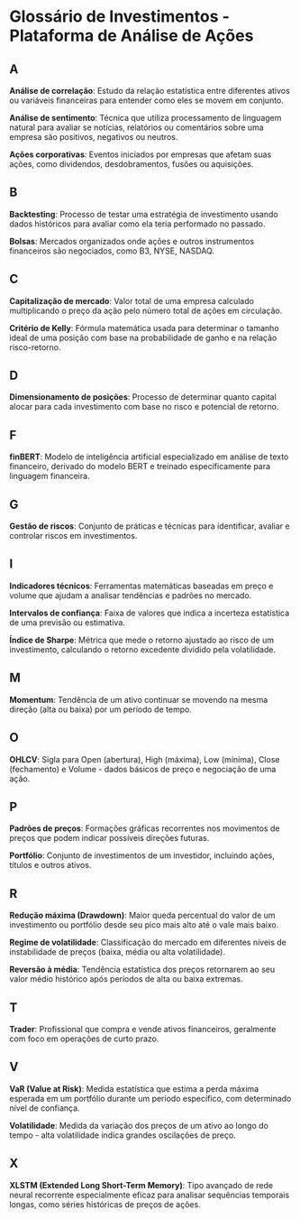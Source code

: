 # Glossário de Investimentos - Plataforma de Análise de Ações

## A

**Análise de correlação**: Estudo da relação estatística entre diferentes ativos ou variáveis financeiras para entender como eles se movem em conjunto.

**Análise de sentimento**: Técnica que utiliza processamento de linguagem natural para avaliar se notícias, relatórios ou comentários sobre uma empresa são positivos, negativos ou neutros.

**Ações corporativas**: Eventos iniciados por empresas que afetam suas ações, como dividendos, desdobramentos, fusões ou aquisições.

## B

**Backtesting**: Processo de testar uma estratégia de investimento usando dados históricos para avaliar como ela teria performado no passado.

**Bolsas**: Mercados organizados onde ações e outros instrumentos financeiros são negociados, como B3, NYSE, NASDAQ.

## C

**Capitalização de mercado**: Valor total de uma empresa calculado multiplicando o preço da ação pelo número total de ações em circulação.

**Critério de Kelly**: Fórmula matemática usada para determinar o tamanho ideal de uma posição com base na probabilidade de ganho e na relação risco-retorno.

## D

**Dimensionamento de posições**: Processo de determinar quanto capital alocar para cada investimento com base no risco e potencial de retorno.

## F

**finBERT**: Modelo de inteligência artificial especializado em análise de texto financeiro, derivado do modelo BERT e treinado especificamente para linguagem financeira.

## G

**Gestão de riscos**: Conjunto de práticas e técnicas para identificar, avaliar e controlar riscos em investimentos.

## I

**Indicadores técnicos**: Ferramentas matemáticas baseadas em preço e volume que ajudam a analisar tendências e padrões no mercado.

**Intervalos de confiança**: Faixa de valores que indica a incerteza estatística de uma previsão ou estimativa.

**Índice de Sharpe**: Métrica que mede o retorno ajustado ao risco de um investimento, calculando o retorno excedente dividido pela volatilidade.

## M

**Momentum**: Tendência de um ativo continuar se movendo na mesma direção (alta ou baixa) por um período de tempo.

## O

**OHLCV**: Sigla para Open (abertura), High (máxima), Low (mínima), Close (fechamento) e Volume - dados básicos de preço e negociação de uma ação.

## P

**Padrões de preços**: Formações gráficas recorrentes nos movimentos de preços que podem indicar possíveis direções futuras.

**Portfólio**: Conjunto de investimentos de um investidor, incluindo ações, títulos e outros ativos.

## R

**Redução máxima (Drawdown)**: Maior queda percentual do valor de um investimento ou portfólio desde seu pico mais alto até o vale mais baixo.

**Regime de volatilidade**: Classificação do mercado em diferentes níveis de instabilidade de preços (baixa, média ou alta volatilidade).

**Reversão à média**: Tendência estatística dos preços retornarem ao seu valor médio histórico após períodos de alta ou baixa extremas.

## T

**Trader**: Profissional que compra e vende ativos financeiros, geralmente com foco em operações de curto prazo.

## V

**VaR (Value at Risk)**: Medida estatística que estima a perda máxima esperada em um portfólio durante um período específico, com determinado nível de confiança.

**Volatilidade**: Medida da variação dos preços de um ativo ao longo do tempo - alta volatilidade indica grandes oscilações de preço.

## X

**XLSTM (Extended Long Short-Term Memory)**: Tipo avançado de rede neural recorrente especialmente eficaz para analisar sequências temporais longas, como séries históricas de preços de ações.
